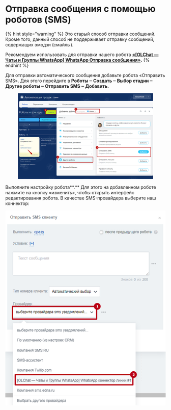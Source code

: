 # Отправка сообщения с помощью роботов (SMS)

{% hint style="warning" %}
Это старый способ отправки сообщений. Кроме того, данный способ не поддерживает отправку сообщений, содержащих эмодзи (смайлы).

Рекомендуем использовать для отправки нашего робота [**«\[OLChat — Чаты и Группы WhatsApp\] WhatsApp Отправка сообщения»**](otpravka-soobsheniya.md)**.**
{% endhint %}

Для отправки автоматического сообщения добавьте робота «Отправить SMS». Для этого перейдите в **Роботы ‒ Создать ‒ Выбор стадии ‒ Другие роботы ‒ Отправить SMS ‒ Добавить.**

<figure><img src="../../.gitbook/assets/image (73).png" alt=""><figcaption></figcaption></figure>

Выполните настройку робота**.** Для этого на добавленном роботе нажмите на кнопку «изменить», чтобы открыть интерфейс редактирования робота. В качестве SMS-провайдера выберите наш коннектор:

![](<../../.gitbook/assets/image (336).png>)
